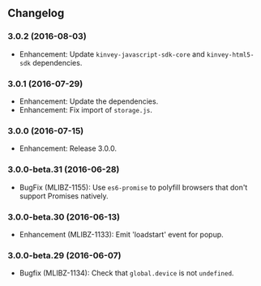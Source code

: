 ## Changelog
### 3.0.2 (2016-08-03)
* Enhancement: Update `kinvey-javascript-sdk-core` and `kinvey-html5-sdk` dependencies.

### 3.0.1 (2016-07-29)
* Enhancement: Update the dependencies.
* Enhancement: Fix import of `storage.js`.

### 3.0.0 (2016-07-15)
* Enhancement: Release 3.0.0.

### 3.0.0-beta.31 (2016-06-28)
* BugFix (MLIBZ-1155): Use `es6-promise` to polyfill browsers that don't support Promises natively.

### 3.0.0-beta.30 (2016-06-13)
* Enhancement (MLIBZ-1133): Emit 'loadstart' event for popup.

### 3.0.0-beta.29 (2016-06-07)
* Bugfix (MLIBZ-1134): Check that `global.device` is not `undefined`.

